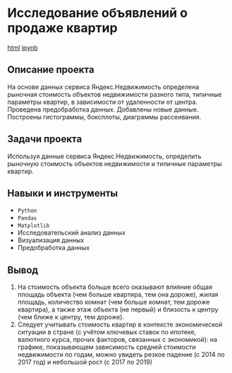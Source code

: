 # Исследование объявлений о продаже квартир
[html](https://github.com/AgathaRemedy/Portfolio/blame/main/%D0%98%D1%81%D1%81%D0%BB%D0%B5%D0%B4%D0%BE%D0%B2%D0%B0%D0%BD%D0%B8%D0%B5%20%D0%BE%D0%B1%D1%8A%D1%8F%D0%B2%D0%BB%D0%B5%D0%BD%D0%B8%D0%B9%20%D0%BE%20%D0%BF%D1%80%D0%BE%D0%B4%D0%B0%D0%B6%D0%B5%20%D0%BA%D0%B2%D0%B0%D1%80%D1%82%D0%B8%D1%80/real_estate.html
) [ipynb](https://github.com/AgathaRemedy/Portfolio/blob/main/%D0%98%D1%81%D1%81%D0%BB%D0%B5%D0%B4%D0%BE%D0%B2%D0%B0%D0%BD%D0%B8%D0%B5%20%D0%BE%D0%B1%D1%8A%D1%8F%D0%B2%D0%BB%D0%B5%D0%BD%D0%B8%D0%B9%20%D0%BE%20%D0%BF%D1%80%D0%BE%D0%B4%D0%B0%D0%B6%D0%B5%20%D0%BA%D0%B2%D0%B0%D1%80%D1%82%D0%B8%D1%80/real_estate.ipynb)
## Описание проекта
На основе данных сервиса Яндекс.Недвижимость определена рыночная стоимость объектов недвижимости разного типа, типичные параметры квартир, в зависимости от удаленности от центра. Проведена предобработка данных. Добавлены новые данные.
Построены гистограммы, боксплоты, диаграммы рассеивания.
## Задачи проекта
Используя данные сервиса Яндекс.Недвижимость, определить рыночную стоимость объектов недвижимости и типичные параметры квартир.

## Навыки и инструменты
- `Python`
- `Pandas`
- `Matplotlib`
- Исследовательский анализ данных
- Визуализация данных
- Предобработка данных
  
## Вывод
1. На стоимость объекта больше всего оказывают влияние общая площадь объекта (чем больше квартира, тем она дороже), жилая площадь, количество комнат (чем больше комнат, тем дороже квартира), а также этаж объекта (не первый) и близость к центру (чем ближе к центру, тем дороже).
2. Следует учитывать стоимость квартир в контексте экономической ситуации в стране (с учётом ключевых ставок по ипотеке, валютного курса, прочих факторов, связанных с экономикой): на графике, показывающем зависимость средней стоимости недвижимости по годам, можно увидеть резкое падение (с 2014 по 2017 год) и небольшой рост (с 2017 по 2019)
